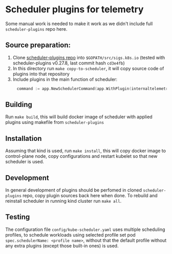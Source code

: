 # Scheduler plugins for telemetry

Some manual work is needed to make it work as we didn't include full `scheduler-plugins` repo here.

## Source preparation:

1. Clone [scheduler-plugins repo](https://github.com/kubernetes-sigs/scheduler-plugins) into `$GOPATH/src/sigs.k8s.io` (tested with scheduler-plugins v0.27.8, last commit hash `cd3e4fb`)
2. In this directory run `make copy-to-scheduler`, it will copy source code of plugins into that repository
3. Include plugins in the main function of scheduler:
```go
     command := app.NewSchedulerCommand(app.WithPlugin(internaltelemetry.Name, internaltelemetry.New))
```

## Building

Run `make build`, this will build docker image of scheduler with applied plugins using makefile from `scheduler-plugins`

## Installation

Assuming that kind is used, run `make install`, this will copy docker image to control-plane node, copy configurations and restart kubelet so that new scheduler is used.

## Development

In general development of plugins should be perfomed in cloned `scheduler-plugins` repo, copy plugin sources back here when done. To rebuild and reinstall scheduler in running kind cluster run `make all`.

## Testing

The configuration file `config/kube-scheduler.yaml` uses multiple scheduling profiles, to schedule workloads using selected profile set pod `spec.schedulerName: <profile name>`, without that the default profile without any extra plugins (except those built-in ones) is used.
